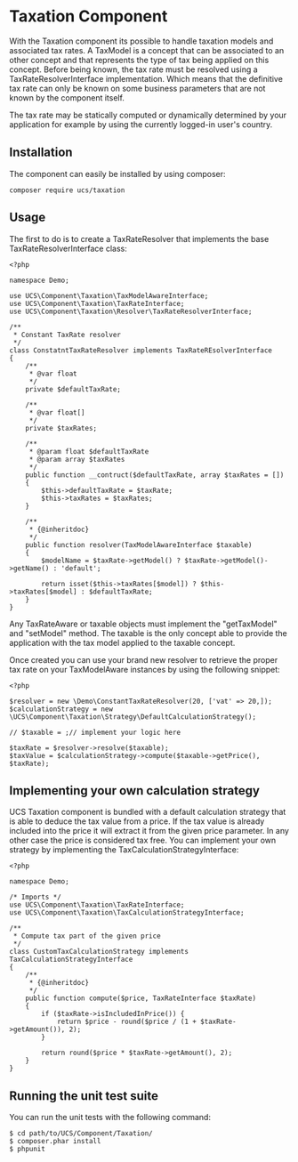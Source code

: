 # Taxation Component

With the Taxation component its possible to handle taxation models and
associated tax rates. A TaxModel is a concept that can be associated
to an other concept and that represents the type of tax being applied
on this concept. Before being known, the tax rate must be resolved
using a TaxRateResolverInterface implementation. Which means that the
definitive tax rate can only be known on some business parameters that
are not known by the component itself.

The tax rate may be statically computed or dynamically determined
by your application for example by using the currently logged-in
user's country.

## Installation

The component can easily be installed by using composer:

    composer require ucs/taxation

## Usage

The first to do is to create a TaxRateResolver that implements the base
TaxRateResolverInterface class:

    <?php

    namespace Demo;

    use UCS\Component\Taxation\TaxModelAwareInterface;
    use UCS\Component\Taxation\TaxRateInterface;
    use UCS\Component\Taxation\Resolver\TaxRateResolverInterface;

    /**
     * Constant TaxRate resolver
     */
    class ConstatntTaxRateResolver implements TaxRateREsolverInterface
    {
        /**
         * @var float
         */
        private $defaultTaxRate;

        /**
         * @var float[]
         */
        private $taxRates;

        /**
         * @param float $defaultTaxRate
         * @param array $taxRates
         */
        public function __contruct($defaultTaxRate, array $taxRates = [])
        {
            $this->defaultTaxRate = $taxRate;
            $this->taxRates = $taxRates;
        }

        /**
         * {@inheritdoc}
         */
        public function resolver(TaxModelAwareInterface $taxable)
        {
            $modelName = $taxRate->getModel() ? $taxRate->getModel()->getName() : 'default';

            return isset($this->taxRates[$model]) ? $this->taxRates[$model] : $defaultTaxRate;
        }
    }

Any TaxRateAware or taxable objects must implement the "getTaxModel" and "setModel"
method. The taxable is the only concept able to provide the application with the
tax model applied to the taxable concept.

Once created you can use your brand new resolver to retrieve the proper
tax rate on your TaxModelAware instances by using the following snippet:

    <?php

    $resolver = new \Demo\ConstantTaxRateResolver(20, ['vat' => 20,]);
    $calculationStrategy = new \UCS\Component\Taxation\Strategy\DefaultCalculationStrategy();

    // $taxable = ;// implement your logic here

    $taxRate = $resolver->resolve($taxable);
    $taxValue = $calculationStrategy->compute($taxable->getPrice(), $taxRate);

## Implementing your own calculation strategy

UCS Taxation component is bundled with a default calculation strategy that is able
to deduce the tax value from a price. If the tax value is already included into the
price it will extract it from the given price parameter. In any other case the price
is considered tax free. You can implement your own strategy by implementing the
TaxCalculationStrategyInterface:

    <?php

    namespace Demo;

    /* Imports */
    use UCS\Component\Taxation\TaxRateInterface;
    use UCS\Component\Taxation\TaxCalculationStrategyInterface;

    /**
     * Compute tax part of the given price
     */
    class CustomTaxCalculationStrategy implements TaxCalculationStrategyInterface
    {
        /**
         * {@inheritdoc}
         */
        public function compute($price, TaxRateInterface $taxRate)
        {
            if ($taxRate->isIncludedInPrice()) {
                return $price - round($price / (1 + $taxRate->getAmount()), 2);
            }

            return round($price * $taxRate->getAmount(), 2);
        }
    }

## Running the unit test suite

You can run the unit tests with the following command:

    $ cd path/to/UCS/Component/Taxation/
    $ composer.phar install
    $ phpunit
